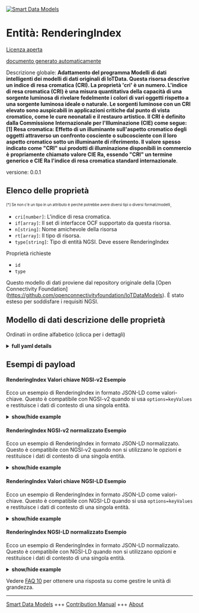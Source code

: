 <!-- 10-Header -->  
[![Smart Data Models](https://smartdatamodels.org/wp-content/uploads/2022/01/SmartDataModels_logo.png "Logo")](https://smartdatamodels.org)  
Entità: RenderingIndex  
======================<!-- /10-Header -->  
<!-- 15-License -->  
[Licenza aperta](https://github.com/smart-data-models//dataModel.OCF/blob/master/RenderingIndex/LICENSE.md)  
[documento generato automaticamente](https://docs.google.com/presentation/d/e/2PACX-1vTs-Ng5dIAwkg91oTTUdt8ua7woBXhPnwavZ0FxgR8BsAI_Ek3C5q97Nd94HS8KhP-r_quD4H0fgyt3/pub?start=false&loop=false&delayms=3000#slide=id.gb715ace035_0_60)  
<!-- /15-License -->  
<!-- 20-Description -->  
Descrizione globale: **Adattamento del programma Modelli di dati intelligenti dei modelli di dati originali di IoTData. Questa risorsa descrive un indice di resa cromatica (CRI). La proprietà 'cri' è un numero. L'indice di resa cromatica (CRI) è una misura quantitativa della capacità di una sorgente luminosa di rivelare fedelmente i colori di vari oggetti rispetto a una sorgente luminosa ideale o naturale. Le sorgenti luminose con un CRI elevato sono auspicabili in applicazioni critiche dal punto di vista cromatico, come le cure neonatali e il restauro artistico. Il CRI è definito dalla Commissione Internazionale per l'Illuminazione (CIE) come segue:[1] Resa cromatica: Effetto di un illuminante sull'aspetto cromatico degli oggetti attraverso un confronto cosciente o subcosciente con il loro aspetto cromatico sotto un illuminante di riferimento. Il valore spesso indicato come "CRI" sui prodotti di illuminazione disponibili in commercio è propriamente chiamato valore CIE Ra, essendo "CRI" un termine generico e CIE Ra l'indice di resa cromatica standard internazionale**.  
versione: 0.0.1  
<!-- /20-Description -->  
<!-- 30-PropertiesList -->  

## Elenco delle proprietà  

<sup><sub>[*] Se non c'è un tipo in un attributo è perché potrebbe avere diversi tipi o diversi formati/modelli</sub></sup>.  
- `cri[number]`: L'indice di resa cromatica.  - `if[array]`: Il set di interfacce OCF supportato da questa risorsa.  - `n[string]`: Nome amichevole della risorsa  - `rt[array]`: Il tipo di risorsa.  - `type[string]`: Tipo di entità NGSI. Deve essere RenderingIndex  <!-- /30-PropertiesList -->  
<!-- 35-RequiredProperties -->  
Proprietà richieste  
- `id`  - `type`  <!-- /35-RequiredProperties -->  
<!-- 40-RequiredProperties -->  
Questo modello di dati proviene dal repository originale della [Open Connectivity Foundation] (https://github.com/openconnectivityfoundation/IoTDataModels). È stato esteso per soddisfare i requisiti NGSI.  
<!-- /40-RequiredProperties -->  
<!-- 50-DataModelHeader -->  
## Modello di dati descrizione delle proprietà  
Ordinati in ordine alfabetico (clicca per i dettagli)  
<!-- /50-DataModelHeader -->  
<!-- 60-ModelYaml -->  
<details><summary><strong>full yaml details</strong></summary>    
```yaml  
RenderingIndex:    
  description: 'Smart Data Models Program adaptation of the original IoTData data Models. This Resource describes a Colour Rendering Index (CRI). The Property ''cri'' is an number. A colour rendering index (CRI) is a quantitative measure of the ability of a light source to reveal the colours of various objects faithfully in comparison with an ideal or natural light source. Light sources with a high CRI are desirable in colour-critical applications such as neonatal care and art restoration. It is defined by the International Commission on Illumination (CIE) as follows:[1]  Colour rendering: Effect of an illuminant on the colour appearance of objects by conscious or subconscious comparison with their colour appearance under a reference illuminant. The value often quoted as ''CRI'' on commercially available lighting products is properly called the CIE Ra value, ''CRI'' being a general term and CIE Ra being the international standard colour rendering index'    
  properties:    
    cri:    
      description: The colour rendering index.    
      maximum: 100    
      readOnly: true    
      type: number    
      x-ngsi:    
        type: Property    
    if:    
      description: The OCF Interface set supported by this Resource.    
      items:    
        enum:    
          - oic.if.s    
          - oic.if.baseline    
        type: string    
      minItems: 2    
      readOnly: true    
      type: array    
      uniqueItems: true    
      x-ngsi:    
        type: Property    
    n:    
      description: Friendly name of the Resource    
      maxLength: 64    
      readOnly: true    
      type: string    
      x-ngsi:    
        type: Property    
    rt:    
      description: The Resource Type.    
      items:    
        enum:    
          - oic.r.colour.renderingindex    
        maxLength: 64    
        type: string    
      minItems: 1    
      readOnly: true    
      type: array    
      uniqueItems: true    
      x-ngsi:    
        type: Property    
    type:    
      description: NGSI entity type. It has to be RenderingIndex    
      enum:    
        - RenderingIndex    
      type: string    
      x-ngsi:    
        type: Property    
  required:    
    - id    
    - type    
  type: object    
  x-derived-from: https://github.com/OpenInterConnect/IoTDataModels/blob/master/RenderingIndexResURI.swagger.json    
  x-disclaimer: 'Redistribution and use in source and binary forms, with or without modification, are permitted  provided that the license conditions are met. Copyleft (c) 2022 Contributors to Smart Data Models Program'    
  x-license-url: https://github.com/smart-data-models/dataModel.OCF/blob/master/RenderingIndex/LICENSE.md    
  x-model-schema: https://smart-data-models.github.io/dataModel.IoTDataModels/RenderingIndex/schema.json    
  x-model-tags: OCF    
  x-version: 0.0.1    
```  
</details>    
<!-- /60-ModelYaml -->  
<!-- 70-MiddleNotes -->  
<!-- /70-MiddleNotes -->  
<!-- 80-Examples -->  
## Esempi di payload  
#### RenderingIndex Valori chiave NGSI-v2 Esempio  
Ecco un esempio di RenderingIndex in formato JSON-LD come valori-chiave. Questo è compatibile con NGSI-v2 quando si usa `options=keyValues` e restituisce i dati di contesto di una singola entità.  
<details><summary><strong>show/hide example</strong></summary>    
```json  
{  
  "id": "urn:ngsi-ld:RenderingIndex:id:TMMA:93847518",  
  "dateCreated": "2000-09-16T05:33:48Z",  
  "dateModified": "2013-07-30T12:39:10Z",  
  "source": "Place produce left return while take. Process will develop admit. Upon next give appear. Star middle modern recently popular later.",  
  "name": "Wrong media whom can free pretty since. Growth carry last wind example stuff. Also somebody choice grow worry throughout tough.",  
  "alternateName": "Course first east. More hospital social sometimes project.",  
  "description": "Trip address human price. Painting attack heart. Vote draw four during senior charge.",  
  "dataProvider": "Low player up organization enter no machine. Establish physical magazine dark reality floor with father. Sure miss approach.",  
  "owner": [  
    "urn:ngsi-ld:RenderingIndex:items:VZQD:39658344",  
    "urn:ngsi-ld:RenderingIndex:items:BJHS:76521119"  
  ],  
  "seeAlso": [  
    "urn:ngsi-ld:RenderingIndex:items:FEZG:12690570",  
    "urn:ngsi-ld:RenderingIndex:items:CGJL:41616557"  
  ],  
  "location": {  
    "type": "Point",  
    "coordinates": [  
      -28.874227,  
      10.746036  
    ]  
  },  
  "address": {  
    "streetAddress": "Offer run choose both far. Off less space continue at easy change push. Hundred eight land doctor. Stuff wait improve start term positive.",  
    "addressLocality": "Rise former nearly appear stock draw. Tv image American above college. Manage month offer them stage dinner.",  
    "addressRegion": "Number of tree head stay. Less maintain side professional pass letter.",  
    "addressCountry": "Cut night determine. A next low me space follow.",  
    "postalCode": "Stop continue peace. Read I fine first.",  
    "postOfficeBoxNumber": "Hard story different soldier star kid official. Reach rather might current owner wrong listen effort."  
  },  
  "areaServed": "Institution attention different head movie. Provide cut writer."  
}  
```  
</details>  
#### RenderingIndex NGSI-v2 normalizzato Esempio  
Ecco un esempio di RenderingIndex in formato JSON-LD normalizzato. Questo è compatibile con NGSI-v2 quando non si utilizzano le opzioni e restituisce i dati di contesto di una singola entità.  
<details><summary><strong>show/hide example</strong></summary>    
```json  
{  
  "id": {  
    "type": "string",  
    "value": "urn:ngsi-ld:RenderingIndex:id:TMMA:93847518"  
  },  
  "dateCreated": {  
    "format": "date-time",  
    "type": "string",  
    "value": "2000-09-16T05:33:48Z"  
  },  
  "dateModified": {  
    "format": "date-time",  
    "type": "string",  
    "value": "2013-07-30T12:39:10Z"  
  },  
  "source": {  
    "type": "string",  
    "value": "Place produce left return while take. Process will develop admit. Upon next give appear. Star middle modern recently popular later."  
  },  
  "name": {  
    "type": "string",  
    "value": "Wrong media whom can free pretty since. Growth carry last wind example stuff. Also somebody choice grow worry throughout tough."  
  },  
  "alternateName": {  
    "type": "string",  
    "value": "Course first east. More hospital social sometimes project."  
  },  
  "description": {  
    "type": "string",  
    "value": "Trip address human price. Painting attack heart. Vote draw four during senior charge."  
  },  
  "dataProvider": {  
    "type": "string",  
    "value": "Low player up organization enter no machine. Establish physical magazine dark reality floor with father. Sure miss approach."  
  },  
  "owner": {  
    "type": "array",  
    "value": [  
      "urn:ngsi-ld:RenderingIndex:items:VZQD:39658344",  
      "urn:ngsi-ld:RenderingIndex:items:BJHS:76521119"  
    ]  
  },  
  "seeAlso": {  
    "type": "array",  
    "value": [  
      "urn:ngsi-ld:RenderingIndex:items:FEZG:12690570",  
      "urn:ngsi-ld:RenderingIndex:items:CGJL:41616557"  
    ]  
  },  
  "location": {  
    "type": "object",  
    "value": {  
      "type": "Point",  
      "coordinates": [  
        -28.874227,  
        10.746036  
      ]  
    }  
  },  
  "address": {  
    "type": "object",  
    "value": {  
      "streetAddress": "Offer run choose both far. Off less space continue at easy change push. Hundred eight land doctor. Stuff wait improve start term positive.",  
      "addressLocality": "Rise former nearly appear stock draw. Tv image American above college. Manage month offer them stage dinner.",  
      "addressRegion": "Number of tree head stay. Less maintain side professional pass letter.",  
      "addressCountry": "Cut night determine. A next low me space follow.",  
      "postalCode": "Stop continue peace. Read I fine first.",  
      "postOfficeBoxNumber": "Hard story different soldier star kid official. Reach rather might current owner wrong listen effort."  
    }  
  },  
  "areaServed": {  
    "type": "string",  
    "value": "Institution attention different head movie. Provide cut writer."  
  }  
}  
```  
</details>  
#### RenderingIndex Valori chiave NGSI-LD Esempio  
Ecco un esempio di RenderingIndex in formato JSON-LD come valori-chiave. Questo è compatibile con NGSI-LD quando si usa `options=keyValues` e restituisce i dati di contesto di una singola entità.  
<details><summary><strong>show/hide example</strong></summary>    
```json  
{  
    "id": "urn:ngsi-ld:RenderingIndex:id:TMMA:93847518",  
    "dateCreated": "2000-09-16T05:33:48Z",  
    "dateModified": "2013-07-30T12:39:10Z",  
    "source": "Place produce left return while take. Process will develop admit. Upon next give appear. Star middle modern recently popular later.",  
    "name": "Wrong media whom can free pretty since. Growth carry last wind example stuff. Also somebody choice grow worry throughout tough.",  
    "alternateName": "Course first east. More hospital social sometimes project.",  
    "description": "Trip address human price. Painting attack heart. Vote draw four during senior charge.",  
    "dataProvider": "Low player up organization enter no machine. Establish physical magazine dark reality floor with father. Sure miss approach.",  
    "owner": [  
        "urn:ngsi-ld:RenderingIndex:items:VZQD:39658344",  
        "urn:ngsi-ld:RenderingIndex:items:BJHS:76521119"  
    ],  
    "seeAlso": [  
        "urn:ngsi-ld:RenderingIndex:items:FEZG:12690570",  
        "urn:ngsi-ld:RenderingIndex:items:CGJL:41616557"  
    ],  
    "location": {  
        "type": "Point",  
        "coordinates": [  
            -28.874227,  
            10.746036  
        ]  
    },  
    "address": {  
        "streetAddress": "Offer run choose both far. Off less space continue at easy change push. Hundred eight land doctor. Stuff wait improve start term positive.",  
        "addressLocality": "Rise former nearly appear stock draw. Tv image American above college. Manage month offer them stage dinner.",  
        "addressRegion": "Number of tree head stay. Less maintain side professional pass letter.",  
        "addressCountry": "Cut night determine. A next low me space follow.",  
        "postalCode": "Stop continue peace. Read I fine first.",  
        "postOfficeBoxNumber": "Hard story different soldier star kid official. Reach rather might current owner wrong listen effort."  
    },  
    "areaServed": "Institution attention different head movie. Provide cut writer.",  
    "@context": [  
        "https://smartdatamodels.org/context.jsonld",  
        "https://raw.githubusercontent.com/smart-data-models/dataModel.OCF/master/context.jsonld"  
    ]  
}  
```  
</details>  
#### RenderingIndex NGSI-LD normalizzato Esempio  
Ecco un esempio di RenderingIndex in formato JSON-LD normalizzato. Questo è compatibile con NGSI-LD quando non si utilizzano opzioni e restituisce i dati di contesto di una singola entità.  
<details><summary><strong>show/hide example</strong></summary>    
```json  
{  
    "id": "urn:ngsi-ld:RenderingIndex:id:MQEK:91143660",  
    "dateCreated": {  
        "type": "Property",  
        "value": {  
            "@type": "DateTime",  
            "@value": "2019-05-12T01:29:22Z"  
        }  
    },  
    "dateModified": {  
        "type": "Property",  
        "value": {  
            "@type": "DateTime",  
            "@value": "2012-07-22T14:18:51Z"  
        }  
    },  
    "source": {  
        "type": "Property",  
        "value": "Truth real cover his. Ground against outside to."  
    },  
    "name": {  
        "type": "Property",  
        "value": "Pressure admit interview interview. She conference forget democratic break effect."  
    },  
    "alternateName": {  
        "type": "Property",  
        "value": "Firm remain final long six compare voice. Dinner city write someone. Song itself event cost describe speak."  
    },  
    "description": {  
        "type": "Property",  
        "value": "Chance hundred whatever short. Door government financial service create describe. Player ready interview."  
    },  
    "dataProvider": {  
        "type": "Property",  
        "value": "Source strong few. War water travel hotel take. Include plan chair risk tax positive."  
    },  
    "owner": {  
        "type": "Property",  
        "value": [  
            "urn:ngsi-ld:RenderingIndex:items:TTHV:52228086",  
            "urn:ngsi-ld:RenderingIndex:items:XNER:44759686"  
        ]  
    },  
    "seeAlso": {  
        "type": "Property",  
        "value": [  
            "urn:ngsi-ld:RenderingIndex:items:ZGSE:28706989"  
        ]  
    },  
    "location": {  
        "type": "Property",  
        "value": {  
            "type": "Point",  
            "coordinates": [  
                2.5042655,  
                155.288883  
            ]  
        }  
    },  
    "address": {  
        "type": "Property",  
        "value": {  
            "streetAddress": "Bar him win. Candidate baby produce both. Head system thousand pass represent choice. Exist learn much image.",  
            "addressLocality": "Those product pull reality young huge more. Only worry to practice. Show size foot common too across white.",  
            "addressRegion": "Her mind treatment manage adult figure. Issue growth drug television state hope miss. Like international hope view. Probably argue professor account behind.",  
            "addressCountry": "Participant car main quickly sit. Party make college its my. Religious president director production director push. Relationship enjoy later Mrs.",  
            "postalCode": "Hit start international. Peace management face determine product happen police.",  
            "postOfficeBoxNumber": "Animal player week then. From back song provide. War market he turn."  
        }  
    },  
    "areaServed": {  
        "type": "Property",  
        "value": "Government determine theory almost very. Investment sister choice. Name position on example particular anything fast."  
    },  
    "@context": [  
        "https://smartdatamodels.org/context.jsonld",  
        "https://raw.githubusercontent.com/smart-data-models/dataModel.OCF/master/context.jsonld"  
    ]  
}  
```  
</details><!-- /80-Examples -->  
<!-- 90-FooterNotes -->  
<!-- /90-FooterNotes -->  
<!-- 95-Units -->  
Vedere [FAQ 10](https://smartdatamodels.org/index.php/faqs/) per ottenere una risposta su come gestire le unità di grandezza.  
<!-- /95-Units -->  
<!-- 97-LastFooter -->  
---  
[Smart Data Models](https://smartdatamodels.org) +++ [Contribution Manual](https://bit.ly/contribution_manual) +++ [About](https://bit.ly/Introduction_SDM)<!-- /97-LastFooter -->  
